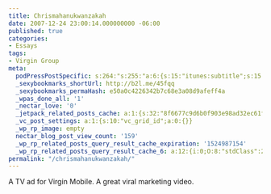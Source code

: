 ```yaml
---
title: Chrismahanukwanzakah
date: 2007-12-24 23:00:14.000000000 -06:00
published: true
categories:
- Essays
tags:
- Virgin Group
meta:
  podPressPostSpecific: s:264:"s:255:"a:6:{s:15:"itunes:subtitle";s:15:"##PostExcerpt##";s:14:"itunes:summary";s:15:"##PostExcerpt##";s:15:"itunes:keywords";s:17:"##WordPressCats##";s:13:"itunes:author";s:10:"##Global##";s:15:"itunes:explicit";s:7:"Default";s:12:"itunes:block";s:7:"Default";}";";
  _sexybookmarks_shortUrl: http://b2l.me/45fqq
  _sexybookmarks_permaHash: e50a0c4226342b7c68e3a08d9afeff4a
  _wpas_done_all: '1'
  _nectar_love: '0'
  _jetpack_related_posts_cache: a:1:{s:32:"8f6677c9d6b0f903e98ad32ec61f8deb";a:2:{s:7:"expires";i:1480690993;s:7:"payload";a:3:{i:0;a:1:{s:2:"id";i:742;}i:1;a:1:{s:2:"id";i:318;}i:2;a:1:{s:2:"id";i:182;}}}}
  _vc_post_settings: a:1:{s:10:"vc_grid_id";a:0:{}}
  _wp_rp_image: empty
  nectar_blog_post_view_count: '159'
  _wp_rp_related_posts_query_result_cache_expiration: '1524987154'
  _wp_rp_related_posts_query_result_cache_6: a:12:{i:0;O:8:"stdClass":2:{s:7:"post_id";s:4:"1117";s:5:"score";s:18:"38.250563244256455";}i:1;O:8:"stdClass":2:{s:7:"post_id";s:3:"742";s:5:"score";s:18:"38.250563244256455";}i:2;O:8:"stdClass":2:{s:7:"post_id";s:3:"318";s:5:"score";s:18:"38.250563244256455";}i:3;O:8:"stdClass":2:{s:7:"post_id";s:3:"284";s:5:"score";s:18:"38.250563244256455";}i:4;O:8:"stdClass":2:{s:7:"post_id";s:3:"261";s:5:"score";s:18:"38.250563244256455";}i:5;O:8:"stdClass":2:{s:7:"post_id";s:3:"319";s:5:"score";s:17:"37.28303602743189";}i:6;O:8:"stdClass":2:{s:7:"post_id";s:3:"874";s:5:"score";s:17:"35.85550309179759";}i:7;O:8:"stdClass":2:{s:7:"post_id";s:3:"327";s:5:"score";s:17:"35.85550309179759";}i:8;O:8:"stdClass":2:{s:7:"post_id";s:4:"1417";s:5:"score";s:18:"34.485898674930326";}i:9;O:8:"stdClass":2:{s:7:"post_id";s:4:"1309";s:5:"score";s:18:"34.485898674930326";}i:10;O:8:"stdClass":2:{s:7:"post_id";s:4:"1196";s:5:"score";s:18:"34.485898674930326";}i:11;O:8:"stdClass":2:{s:7:"post_id";s:4:"1178";s:5:"score";s:18:"34.485898674930326";}}
permalink: "/chrismahanukwanzakah/"
---
```

<p>A TV ad for Virgin Mobile.  A great viral marketing video.</p>
<p><object width="425" height="355"><param name="movie" value="http://www.youtube.com/v/73vcbde8Cb8&rel=1" /><param name="wmode" value="transparent" /><embed src="http://www.youtube.com/v/73vcbde8Cb8&rel=1" type="application/x-shockwave-flash" wmode="transparent" width="425" height="355" /></object></p>
